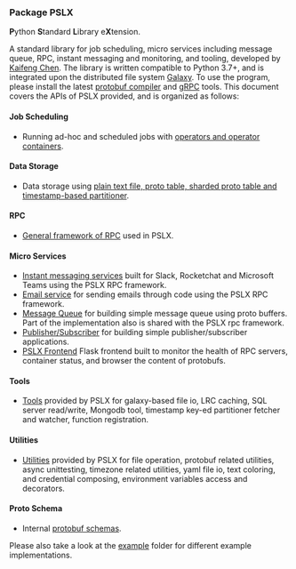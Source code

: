 ### Package PSLX
**P**ython **S**tandard **L**ibrary e**X**tension.

A standard library for job scheduling, micro services including message queue, RPC, instant messaging and monitoring, and tooling, developed by [Kaifeng Chen](https://www.linkedin.com/in/kaifeng-chen-b37a2b69/). The library is written
compatible to Python 3.7+, and is integrated upon the distributed file system [Galaxy](https://github.com/kfrancischen/galaxy). To use the program, please install the latest [protobuf compiler](https://github.com/protocolbuffers/protobuf)
and [gRPC](https://grpc.io/) tools. This document covers the APIs of PSLX provided, and is organized as follows:

#### Job Scheduling
* Running ad-hoc and scheduled jobs with [operators and operator containers](container.md).

#### Data Storage
* Data storage using [plain text file, proto table, sharded proto table and timestamp-based partitioner](storage.md).

#### RPC
* [General framework of RPC](rpc.md) used in PSLX.

#### Micro Services
* [Instant messaging services](micro_services/instant_messaging.md) built for Slack, Rocketchat and Microsoft Teams using the PSLX RPC framework.
* [Email service](micro_services/email.md) for sending emails through code using the PSLX RPC framework.
* [Message Queue](micro_services/message_queue.md) for building simple message queue using proto buffers. Part of the implementation also is shared with the PSLX rpc framework.
* [Publisher/Subscriber](micro_services/pubsub.md) for building simple publisher/subscriber applications.
* [PSLX Frontend](micro_services/frontend.md) Flask frontend built to monitor the health of RPC servers, container status, and browser the content of protobufs.

#### Tools
* [Tools](tool.md) provided by PSLX for galaxy-based file io, LRC caching, SQL server read/write, Mongodb tool, timestamp key-ed partitioner fetcher and watcher, function registration.

#### Utilities
* [Utilities](util.md) provided by PSLX for file operation, protobuf related utilities, async unittesting, timezone related utilities,
yaml file io, text coloring, and credential composing, environment variables access and decorators.

#### Proto Schema
* Internal [protobuf schemas](schema.md).

Please also take a look at the [example](https://github.com/kfrancischen/pslx/tree/master/example) folder for different example implementations.
